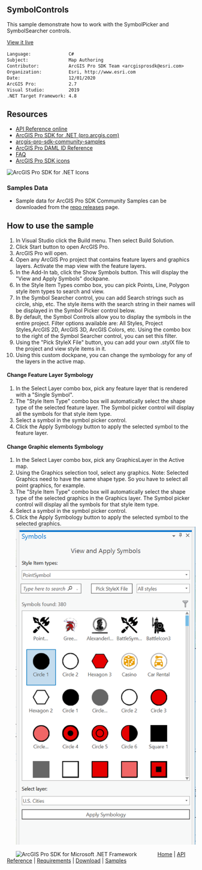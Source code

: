 ## SymbolControls

<!-- TODO: Write a brief abstract explaining this sample -->
This sample demonstrate how to work with the SymbolPicker and SymbolSearcher controls.  
  


<a href="http://pro.arcgis.com/en/pro-app/sdk/" target="_blank">View it live</a>

<!-- TODO: Fill this section below with metadata about this sample-->
```
Language:              C#
Subject:               Map Authoring
Contributor:           ArcGIS Pro SDK Team <arcgisprosdk@esri.com>
Organization:          Esri, http://www.esri.com
Date:                  12/01/2020
ArcGIS Pro:            2.7
Visual Studio:         2019
.NET Target Framework: 4.8
```

## Resources

* [API Reference online](https://pro.arcgis.com/en/pro-app/sdk/api-reference)
* <a href="https://pro.arcgis.com/en/pro-app/sdk/" target="_blank">ArcGIS Pro SDK for .NET (pro.arcgis.com)</a>
* [arcgis-pro-sdk-community-samples](https://github.com/Esri/arcgis-pro-sdk-community-samples)
* [ArcGIS Pro DAML ID Reference](https://github.com/Esri/arcgis-pro-sdk/wiki/ArcGIS-Pro-DAML-ID-Reference)
* [FAQ](https://github.com/Esri/arcgis-pro-sdk/wiki/FAQ)
* [ArcGIS Pro SDK icons](https://github.com/Esri/arcgis-pro-sdk/releases/tag/2.4.0.19948)

![ArcGIS Pro SDK for .NET Icons](https://Esri.github.io/arcgis-pro-sdk/images/Home/Image-of-icons.png  "ArcGIS Pro SDK Icons")

### Samples Data

* Sample data for ArcGIS Pro SDK Community Samples can be downloaded from the [repo releases](https://github.com/Esri/arcgis-pro-sdk-community-samples/releases) page.  

## How to use the sample
<!-- TODO: Explain how this sample can be used. To use images in this section, create the image file in your sample project's screenshots folder. Use relative url to link to this image using this syntax: ![My sample Image](FacePage/SampleImage.png) -->
1. In Visual Studio click the Build menu. Then select Build Solution.   
1. Click Start button to open ArcGIS Pro.  
1. ArcGIS Pro will open.   
1. Open any ArcGIS Pro project that contains feature layers and graphics layers. Activate the map view with the feature layers.  
1. In the Add-In tab, click the Show Symbols button. This will display the "View and Apply Symbols" dockpane.  
1. In the Style Item Types combo box, you can pick Points, Line, Polygon style item types to search and view.  
1. In the Symbol Searcher control, you can add Search strings such as circle, ship, etc. The style items with the search string in their names will be displayed in the Symbol Picker control below.  
1. By default, the Symbol Controls allow you to display the symbols in the entire project. Filter options available are: All Styles, Project Styles,ArcGIS 2D, ArcGIS 3D, ArcGIS Colors, etc. Using the combo box to the right of the Symbol Searcher control, you can set this filter.  
1. Using the "Pick StyleX File" button, you can add your own .stylX file to the project and view style items in it.  
1. Using this custom dockpane, you can change the symbology for any of the layers in the active map.  
#### Change Feature Layer Symbology  
  
1. In the Select Layer combo box, pick any feature layer that is rendered with a "Single Symbol".  
1. The "Style Item Type" combo box will automatically select the shape type of the selected feature layer.  The Symbol picker control will display all the symbols for that style item type.  
1. Select a symbol in the symbol picker control.  
1. Click the Apply Symbology button to apply the selected symbol to the feature layer.  
#### Change Graphic elements Symbology  
  
1. In the Select Layer combo box, pick any GraphicsLayer in the Active map.  
1. Using the Graphics selection tool, select any graphics. Note: Selected Graphics need to have the same shape type. So you have to select all point graphics, for example.  
1. The "Style Item Type" combo box will automatically select the shape type of the selected graphics in the Graphics layer.  The Symbol picker control will display all the symbols for that style item type.  
1. Select a symbol in the symbol picker control.  
1. Click the Apply Symbology button to apply the selected symbol to the selected graphics.  
![UI](screenshots/SymbolViewer.png)    
  


<!-- End -->

&nbsp;&nbsp;&nbsp;&nbsp;&nbsp;&nbsp;<img src="https://esri.github.io/arcgis-pro-sdk/images/ArcGISPro.png"  alt="ArcGIS Pro SDK for Microsoft .NET Framework" height = "20" width = "20" align="top"  >
&nbsp;&nbsp;&nbsp;&nbsp;&nbsp;&nbsp;&nbsp;&nbsp;&nbsp;&nbsp;&nbsp;&nbsp;
[Home](https://github.com/Esri/arcgis-pro-sdk/wiki) | <a href="https://pro.arcgis.com/en/pro-app/sdk/api-reference" target="_blank">API Reference</a> | [Requirements](https://github.com/Esri/arcgis-pro-sdk/wiki#requirements) | [Download](https://github.com/Esri/arcgis-pro-sdk/wiki#installing-arcgis-pro-sdk-for-net) | <a href="https://github.com/esri/arcgis-pro-sdk-community-samples" target="_blank">Samples</a>
